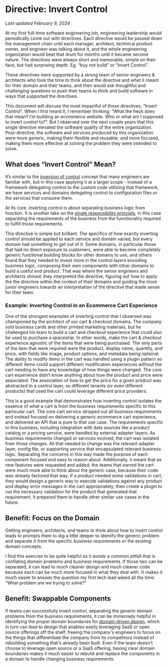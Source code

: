# Directive: Invert Control
_Last updated February 9, 2024_

At my first full-time software engineering job, engineering leadership would periodically come out with directives. Each directive would be passed down the management chain until each manager, architect, technical product owner, and engineer was talking about it, and the whole engineering organization would beat that drum for months until it became second nature. The directives were always short and memorable, simple on their face, but had surprising depth. Eg. “buy not build” or “Invert Control”.

These directives were supported by a strong team of senior engineers & architects who took the time to think about the directive and what it meant for their domain and their teams, and then would ask thoughtful and challenging questions to push their teams to think and build software in ways that supported the directives.

This document will discuss the most impactful of those directives, “Invert Control”. When I first heard it, I remember thinking: “What the heck does that mean? I’m building an ecommerce website. Who or what am I supposed to invert control to?”. But I observed over the next couple years that this single directive elevated the software quality of the entire organization. Post-directive, the software and services produced by this organization were more generic, making them flexible and reusable; and more focused, making them more effective at solving the problem they were intended to solve.

## What does “Invert Control” Mean?

It’s similar to the [inversion of control](https://en.wikipedia.org/wiki/Inversion_of_control) concept that many engineers are familiar with, but in this case applying it at a larger scope - instead of a framework delegating control to the custom code utilizing that framework, we have services and domains delegating control to configuration files or the services that consume them.

At its core, inverting control is about separating business logic from function. It is another take on the [single responsibility principle](https://en.wikipedia.org/wiki/Single_responsibility_principle), in this case separating the requirements of the business from the functionality required to fulfill those requirements.

This directive is simple but brilliant. The specifics of how exactly inverting control should be applied to each service and domain varied, but every domain had something to get out of it. Some domains, in particular those that had no direct exposure to customers, were able to become completely generic functional building blocks for other domains to use, and others found that they needed to invest more in the control layers encoding business logic, composing their own components with other domains to build a useful end product. That was where the senior engineers and architects shined: they interpreted the directive, figuring out how to apply the the directive within the context of their domains and guiding the more junior engineers towards an interpretation of the directive that made sense for their team.

### Example: Inverting Control in an Ecommerce Cart Experience

One of the strongest examples of inverting control that I observed was championed by the architect of our cart & checkout domains. The company sold business cards and other printed marketing materials, but he challenged his team to build a cart and checkout experience that could also be used to purchase a spaceship. In other words, make the cart & checkout experience agnostic of the items that were being purchased. The only parts of the item that were required were the product, display name, quantity, and price, with fields like image, product options, and metadata being optional. The ability to modify items in the cart was handled using a plugin pattern so different items could support different modification experiences without the cart needing to have any knowledge of how things were changed. The core cart experience didn’t know anything about how the product and price were associated. The association of how to get the price for a given product was abstracted to a control layer, so different tenants (or even different products) that used the cart could leverage different price providers.

This is a good example that demonstrates how inverting control isolates the essence of what a cart is from the business requirements specific to this particular cart. The core cart service stripped out all business requirements and instead focused on delivering a generic ecommerce cart experience, and delivered an API that is pure to that use case. The requirements specific to this business, including integration with data sources like a product catalog or a pricing service, were handled by external adapter layers. As business requirements changed or services evolved, the cart was isolated from those changes. All that needed to change was the relevant adapter layer, config file, or supporting service that encapsulated relevant business logic. Separating the concerns in this way made the purpose of each component focused and easy to reason about. Additionally, it meant that as new features were requested and added, the teams that owned the cart were much more able to think about the generic case, because their code was already factored that way. If a product needed some validations in cart, they would design a generic way to execute validations against any product and display error messages in the cart appropriately, then create a plugin to run the necessary validation for the product that generated that requirement. It prepared them to handle other similar use cases in the future.

## Benefit: Focus on the Domain

Getting engineers, architects, and teams to think about how to invert control leads to prompts them to dig a little deeper to identify the generic problem and separate it from the specific business requirements or the existing domain concepts.

I find this exercise to be quite helpful as it avoids a common pitfall that is conflating domain problems and business requirements. If those two can be separated, it can lead to much cleaner design and much cleaner code because each can be much more focused in what they deal with. It makes it much easier to answer the question my first tech lead asked all the time: "What problem are we trying to solve?"

## Benefit: Swappable Components

If teams can successfully invert control, separating the generic domain problems from the business requirements, it can be immensely helpful in identifying the proper domain boundaries for [domain-driven design](https://en.wikipedia.org/wiki/Domain-driven_design), which in turn can lead to design that enables easily leveraging SaaS or open source offerings off the shelf, freeing the company's engineers to focus on the things that differentiate the company from its competitors instead of rebuilding something that's already been built. Even if the team doesn't choose to leverage open source or a SaaS offering, having clear domain boundaries makes it much easier to rebuild and replace the components in a domain to handle changing business requirements.
